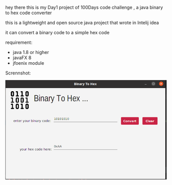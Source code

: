 hey there this is my Day1 project of 100Days code challenge , a java binary to hex code converter

this is a lightweight and open source java project that wrote in Intelij idea

it can convert a binary code to a simple hex code

requirement: 
- java 1.8 or higher
- javaFX 8
- jfoenix module


Scrennshot: 

![binary to hex converter](https://raw.githubusercontent.com/momhiar/BinarytohexCode/master/screenShot.png)
